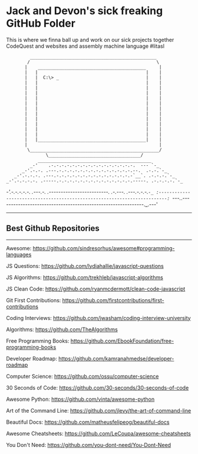 # Jack and Devon's sick freaking GitHub Folder

This is where we finna ball up and work on our sick projects together
CodeQuest and websites and assembly machine language #litasl

             ________________________________________________
            /                                                \
           |    _________________________________________     |
           |   |                                         |    |
           |   |  C:\> _                                 |    |
           |   |                                         |    |
           |   |                                         |    |
           |   |                                         |    |
           |   |                                         |    |
           |   |                                         |    |
           |   |                                         |    |
           |   |                                         |    |
           |   |                                         |    |
           |   |                                         |    |
           |   |                                         |    |
           |   |                                         |    |
           |   |_________________________________________|    |
           |                                                  |
            \_________________________________________________/
                   \___________________________________/
                ___________________________________________
             _-'    .-.-.-.-.-.-.-.-.-.-.-.-.-.-.-.-.  --- `-_
          _-'.-.-. .---.-.-.-.-.-.-.-.-.-.-.-.-.-.-.--.  .-.-.`-_
       _-'.-.-.-. .---.-.-.-.-.-.-.-.-.-.-.-.-.-.-.-`__`. .-.-.-.`-_
    _-'.-.-.-.-. .-----.-.-.-.-.-.-.-.-.-.-.-.-.-.-.-----. .-.-.-.-.`-_
 _-'.-.-.-.-.-. .---.-. .-------------------------. .-.---. .---.-.-.-.`-_
:-------------------------------------------------------------------------:
`---._.-------------------------------------------------------------._.---'

---
## Best Github Repositories
---
Awesome: https://github.com/sindresorhus/awesome#programming-languages

JS Questions: https://github.com/lydiahallie/javascript-questions

JS Algorithms: https://github.com/trekhleb/javascript-algorithms

JS Clean Code: https://github.com/ryanmcdermott/clean-code-javascript

Git First Contributions: https://github.com/firstcontributions/first-contributions

Coding Interviews: https://github.com/jwasham/coding-interview-university

Algorithms: https://github.com/TheAlgorithms

Free Programming Books: https://github.com/EbookFoundation/free-programming-books

Developer Roadmap: https://github.com/kamranahmedse/developer-roadmap

Computer Science: https://github.com/ossu/computer-science

30 Seconds of Code: https://github.com/30-seconds/30-seconds-of-code

Awesome Python: https://github.com/vinta/awesome-python

Art of the Command Line: https://github.com/jlevy/the-art-of-command-line

Beautiful Docs: https://github.com/matheusfelipeog/beautiful-docs

Awesome Cheatsheets: https://github.com/LeCoupa/awesome-cheatsheets

You Don't Need: https://github.com/you-dont-need/You-Dont-Need